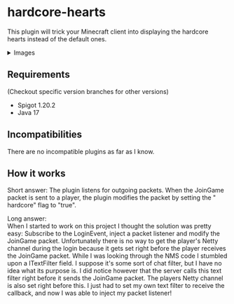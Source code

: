 # hardcore-hearts

This plugin will trick your Minecraft client into displaying the hardcore hearts instead of the default ones.

<details>
<summary>Images</summary>
<p>Hardcore hearts:</p>
<img src="https://i.imgur.com/y13QXFB.png" alt="Hardcore Hearts">
<br>
<br>
<p>Default hearts:</p>
<img src="https://i.imgur.com/gAurB6e.png" alt="Hardcore Hearts">
</details>

## Requirements

(Checkout specific version branches for other versions)

- Spigot 1.20.2
- Java 17

## Incompatibilities

There are no incompatible plugins as far as I know.

## How it works

Short answer: The plugin listens for outgoing packets. When the JoinGame packet is sent to a player, the plugin modifies the packet by setting the "
hardcore" flag to "true".

Long answer:\
When I started to work on this project I thought the solution was pretty easy: Subscribe to the LoginEvent, inject a packet listener and modify the
JoinGame packet. Unfortunately there is no way to get the player's Netty channel during the login because it gets set right before the player receives
the JoinGame packet. While I was looking through the NMS code I stumbled upon a ITextFilter field. I suppose it's some sort of chat filter, but I have
no idea what its purpose is. I did notice however that the server calls this text filter right before it sends the JoinGame packet. The players Netty
channel is also set right before this. I just had to set my own text filter to receive the callback, and now I was able to inject my packet listener!